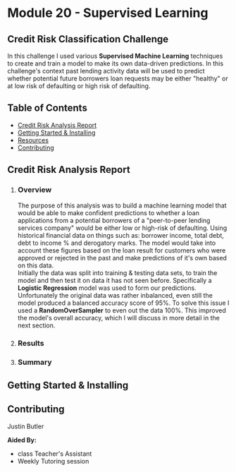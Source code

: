 # Module 20 - Supervised Learning 

## Credit Risk Classification Challenge 
In this challenge I used various **Supervised Machine Learning** techniques to create and train a model to make its own data-driven predictions. In this challenge's context past lending activity data will be used to predict whether potential future borrowers loan requests may be either "healthy" or at low risk of defaulting or high risk of defaulting. 
## Table of Contents


- [Credit Risk Analysis Report](#credit-risk-analysis-report)
- [Getting Started & Installing](#getting-started--installing)
- [Resources](#resources)
- [Contributing](#contributing)

## Credit Risk Analysis Report
1. ### Overview 
    The purpose of this analysis was to build a machine learning model that would be able to make confident predictions to whether a loan applications from a potential borrowers of a "peer-to-peer lending services company" would be either low or high-risk of defaulting. Using historical financial data on things such as: borrower income, total debt, debt to income % and derogatory marks. The model would take into account these figures based on the loan result for customers who were approved or rejected in the past and make predictions of it's own based on this data. <br>
    Initially the data was split into training & testing data sets, to train the model and then test it on data it has not seen before. Specifically a **Logistic Regression** model was used to form our predictions. Unfortunately the original data was rather inbalanced, even still the model produced a balanced accuracy score of 95%. To solve this issue I used a **RandomOverSampler** to even out the data 100%. This improved the model's overall accuracy, which I will discuss in more detail in the next section. 

2. ### Results 

3. ### Summary

## Getting Started & Installing 

## Contributing 

Justin Butler

**Aided By:**  <br>
* class Teacher's Assistant
* Weekly Tutoring session